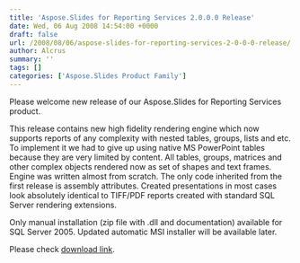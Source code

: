 ```yaml
---
title: 'Aspose.Slides for Reporting Services 2.0.0.0 Release'
date: Wed, 06 Aug 2008 14:54:00 +0000
draft: false
url: /2008/08/06/aspose-slides-for-reporting-services-2-0-0-0-release/
author: Alcrus
summary: ''
tags: []
categories: ['Aspose.Slides Product Family']
---
```


Please welcome new release of our Aspose.Slides for Reporting Services product.  
  
This release contains new high fidelity rendering engine which now supports reports of any complexity with nested tables, groups, lists and etc. To implement it we had to give up using native MS PowerPoint tables because they are very limited by content. All tables, groups, matrices and other complex objects rendered now as set of shapes and text frames. Engine was written almost from scratch. The only code inherited from the first release is assembly attributes. Created presentations in most cases look absolutely identical to TIFF/PDF reports created with standard SQL Server rendering extensions.  
  
Only manual installation (zip file with .dll and documentation) available for SQL Server 2005. Updated automatic MSI installer will be available later.  
  
Please check [download link][1].




[1]: http://www.aspose.com/community/files/52/ssrs-rendering-extensions/aspose.slides.reporting.services/default.aspx




